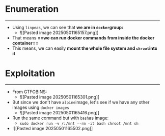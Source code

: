 # Enumeration
---
- Using `linpeas`, we can see that **we are in `docker`group:**
	- ![[Pasted image 20250501165157.png]]
- That means **==we can run docker commands from inside the docker container==**
- This means, we can easily **mount the whole file system and `chroot`into it**

# Exploitation
---
- From GTFOBINS:
	- ![[Pasted image 20250501165301.png]]
- But since we don't have `alpine`image, let's see if we have any other images using `docker images`
	- ![[Pasted image 20250501165416.png]]
- Run the same command but with `bash`as image:
	- `sudo docker run -v /:/mnt --rm -it bash chroot /mnt sh`
- ![[Pasted image 20250501165502.png]]